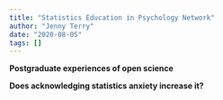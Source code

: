 ```yaml
---
title: "Statistics Education in Psychology Network"
author: "Jenny Terry"
date: "2020-08-05"
tags: []
---
```




**Postgraduate experiences of open science**

**Does acknowledging statistics anxiety increase it?**



